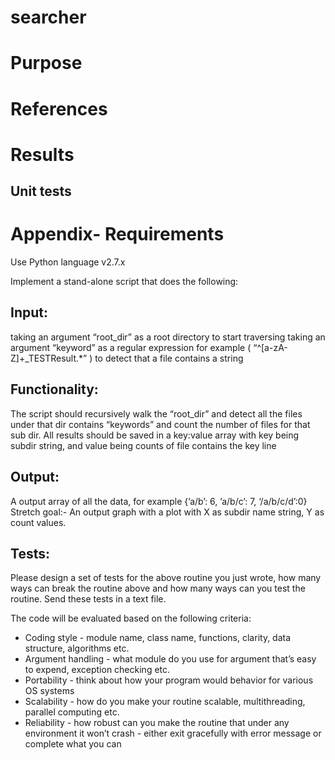 # searcher

# Purpose

# References

# Results

## Unit tests

# Appendix- Requirements
Use Python language v2.7.x

Implement a stand-alone script that does the following:

## Input:
taking an argument “root_dir” as a root directory to start traversing
taking an argument “keyword” as a regular expression for example ( “^[a-zA-Z]+_TESTResult.*” )
to detect that a file contains a string

## Functionality:
The script should recursively walk the “root_dir”
and detect all the files under that dir contains “keywords” and count the number of files for that sub dir.
All results should be saved in a key:value array
with key being subdir string, and value being counts of file contains the key line

## Output:
A output array of all the data, for example {’a/b’: 6, ’a/b/c’: 7, ‘/a/b/c/d’:0}
Stretch goal:- An output graph with a plot with X as subdir name string, Y as count values.

## Tests:
Please design a set of tests for the above routine you just wrote,
how many ways can break the routine above and how many ways can you test the routine.
Send these tests in a text file.

The code will be evaluated based on the following criteria:
- Coding style - module name, class name, functions, clarity, data structure, algorithms etc.
- Argument handling - what module do you use for argument that’s easy to expend, exception checking etc.
- Portability - think about how your program would behavior for various OS systems
- Scalability - how do you make your routine scalable, multithreading, parallel computing etc.
- Reliability - how robust can you make the routine that under any environment it won’t crash - either exit gracefully with error message or complete what you can
